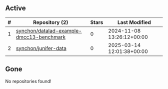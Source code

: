 ## Active
| # | Repository (2) | Stars | Last Modified |
| --- | --- | --- | --- |
| 1 | [synchon/datalad-example-dmcc13-benchmark](https://gin.g-node.org/synchon/datalad-example-dmcc13-benchmark) | 0 | 2024-11-08 13:26:12+00:00 |
| 2 | [synchon/junifer-data](https://gin.g-node.org/synchon/junifer-data) | 0 | 2025-03-14 12:01:38+00:00 |

## Gone
No repositories found!
